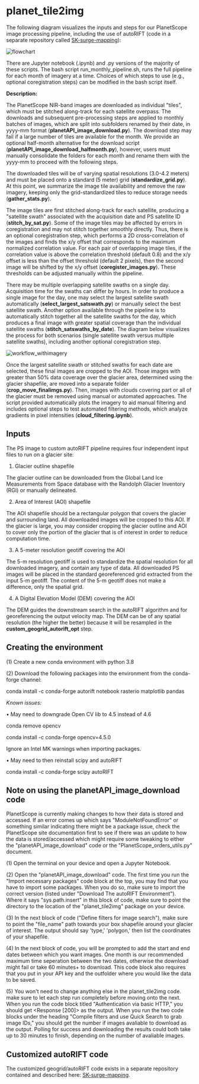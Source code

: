 # planet_tile2img

The following diagram visualizes the inputs and steps for our PlanetScope image processing pipeline, including the use of autoRIFT (code in a separate repository called [SK-surge-mapping](https://github.com/jukesliu/SK-surge-mapping)):

![flowchart](https://github.com/CryoGARS-Glaciology/planet_tile2img/assets/48999537/c39b49d9-8ed6-4828-95b8-802cd758e079)

There are Jupyter notebook (.ipynb) and .py versions of the majority of these scripts. The bash script run_monthly_pipeline.sh, runs the full pipeline for each month of imagery at a time. Choices of which steps to use (e.g., optional coregistration steps) can be modified in the bash script itself.

**Description:**

The PlanetScope NIR-band images are downloaded as individual "tiles", which must be stitched along-track for each satellite overpass. The downloads and subsequent pre-processing steps are applied to monthly batches of images, which are split into subfolders renamed by their date, in yyyy-mm format (**planetAPI_image_download.py**). The download step may fail if a large number of tiles are available for the month. We provide an optional half-month alternative for the download script (**planetAPI_image_download_halfmonth.py**), however, users must manually consolidate the folders for each month and rename them with the yyyy-mm to proceed with the following steps. 

The downloaded tiles will be of varying spatial resolutions (3.0-4.2 meters) and must be placed onto a standard (5 meter) grid (**standardize_grid.py**). At this point, we summarize the image tile availability and remove the raw imagery, keeping only the grid-standardized tiles to reduce storage needs (**gather_stats.py**).

The image tiles are first stitched along-track for each satellite, producing a "satellite swath" associated with the acquisition date and PS satellite ID (**stitch_by_sat.py**). Some of the image tiles may be affected by errors in coregistration and may not stitch together smoothly directly. Thus, there is an optional coregistration step, which performs a 2D cross-correlation of the images and finds the x/y offset that corresponds to the maximum normalized correlation value. For each pair of overlapping image tiles, if the correlation value is above the correlation threshold (default 0.8) and the x/y offset is less than the offset threshold (default 2 pixels), then the second image will be shifted by the x/y offset (**coregister_images.py**). These thresholds can be adjusted manually within the pipeline.

There may be multiple overlapping satellite swaths on a single day. Acquisition time for the swaths can differ by hours. In order to produce a single image for the day, one may select the largest satellite swath automatically (**select_largest_satswath.py**) or manually select the best satellite swath. Another option available through the pipeline is to automatically stitch together all the satellite swaths for the day, which produces a final image with greater spatial coverage than the individual satellite swaths (**stitch_satswaths_by_date**). The diagram below visualizes the process for both scenarios (single satellite swath versus multiple satellite swaths), including another optional coregistration step.

![workflow_withimagery](https://github.com/CryoGARS-Glaciology/planet_tile2img/assets/48999537/376d4c5f-9b99-40db-bbdd-d5e7796dfdeb)

Once the largest satellite swath or stitched swaths for each date are selected, these final images are cropped to the AOI. Those images with greater than 50% data coverage over the glacier area, determined using the glacier shapefile, are moved into a separate folder (**crop_move_finalimgs.py**). Then, images with clouds covering part or all of the glacier must be removed using manual or automated approaches. The script provided automatically plots the imagery to aid manual filtering and includes optional steps to test automated filtering methods, which analyze gradients in pixel intensities (**cloud_filtering.ipynb**). 

## Inputs
The PS image to custom autoRIFT pipeline requires four independent input files to run on a glacier site: 
  1) Glacier outline shapefile

The glacier outline can be downloaded from the Global Land Ice Measurements from Space database with the Randolph Glacier Inventory (RGI) or manually delineated. 

  2) Area of Interest (AOI) shapefile

The AOI shapefile should be a rectangular polygon that covers the glacier and surrounding land. All downloaded images will be cropped to this AOI. If the glacier is large, you may consider cropping the glacier outline and AOI to cover only the portion of the glacier that is of interest in order to reduce computation time.  

  3) A 5-meter resolution geotiff covering the AOI

The 5-m resolution geotiff is used to standardize the spatial resolution for all downloaded imagery, and
contain any type of data. All downloaded PS images will be placed in the standard georeferenced grid extracted from the input 5-m geotiff. The content of the 5-m geotiff does not make a difference, only the spatial grid.
    
  4) A Digital Elevation Model (DEM) covering the AOI

The DEM guides the downstream search in the autoRIFT algorithm and for
georeferencing the output velocity map. The DEM can be of any spatial resolution (the higher the better) because it will be resampled in the **custom_geogrid_autorift_opt** step.

## Creating the environment

(1) Create a new conda environment with python 3.8

(2) Download the following packages into the environment from the conda-forge channel:

conda install -c conda-forge autorift notebook rasterio matplotlib pandas

_Known issues:_

•	May need to downgrade Open CV lib to 4.5 instead of 4.6

  conda remove opencv
  
  conda install -c conda-forge opencv=4.5.0
  
Ignore an Intel MK warnings when importing packages.

•	May need to then reinstall scipy and autoRIFT

  conda install -c conda-forge scipy autoRIFT

## Note on using the planetAPI_image_download code

PlanetScope is currently making changes to how their data is stored and accessed. If an error comes up which says "ModuleNotFoundError" or something similar indicating there might be a package issue, check the PlanetScope site documentation first to see if there was an update to how the data is stored/accessed which might require some tweaking to either the "planetAPI_image_download" code or the "PlanetScope_orders_utils.py" document.

(1) Open the terminal on your device and open a Jupyter Notebook.

(2) Open the "planetAPI_image_download" code. The first time you run the "Import necessary packages" code block at the top, you may find that you have to import some packages. When you do so, make sure to import the correct version (listed under "Download The autoRIFT Environment"). Where it says "sys.path.insert" in this block of code, make sure to point the directory to the location of the "planet_tile2img" package on your device.

(3) In the next block of code ("Define filters for image search"), make sure to point the "file_name" path towards your box shapefile around your glacier of interest. The output should say 'type,' 'polygon,' then list the coordinates of your shapefile.

(4) In the next block of code, you will be prompted to add the start and end dates between which you want images. One month is our recommended maximum time seperation between the two dates, otherwise the download might fail or take 60 minutes+ to download. This code block also requires that you put in your API key and the outfolder where you would like the data to be saved.

(5) You won't need to change anything else in the planet_tile2img code. make sure to let each step run completely before moving onto the next. When you run the code block titled "Authentication via basic HTTP," you should get <Response [200]> as the output. When you run the two code blocks under the heading "Compile filters and use Quick Search to grab image IDs," you should get the number if images avaliable to download as the output. Polling for success and downloading the results could both take up to 30 minutes to finish, depending on the number of avaliable images.


## Customized autoRIFT code
The customized geogrid/autoRIFT code exists in a separate repository contained and described here: [SK-surge-mapping](https://github.com/jukesliu/SK-surge-mapping).

